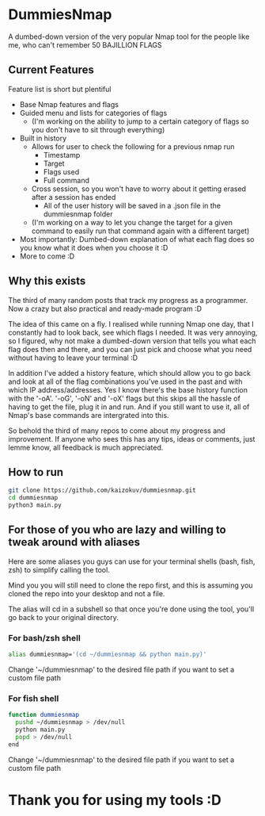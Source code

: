 # DummiesNmap

A dumbed-down version of the very popular Nmap tool for the people like me, who can't remember 50 BAJILLION FLAGS

## Current Features
Feature list is short but plentiful
- Base Nmap features and flags
- Guided menu and lists for categories of flags
  - (I'm working on the ability to jump to a certain category of flags so you don't have to sit through everything)
- Built in history
  - Allows for user to check the following for a previous nmap run
    - Timestamp
    - Target
    - Flags used
    - Full command
  - Cross session, so you won't have to worry about it getting erased after a session has ended
    - All of the user history will be saved in a .json file in the dummiesnmap folder
  - (I'm working on a way to let you change the target for a given command to easily run that command again with a different target)
- Most importantly: Dumbed-down explanation of what each flag does so you know what it does when you choose it :D
- More to come :D

## Why this exists
The third of many random posts that track my progress as a programmer. Now a crazy but also practical and ready-made program :D

The idea of this came on a fly. I realised while running Nmap one day, that I constantly had to look back, see which flags I needed. It was very annoying, so I figured, why not make a dumbed-down version that tells you what each flag does then and there, and you can just pick and choose what you need without having to leave your terminal :D

In addition I've added a history feature, which should allow you to go back and look at all of the flag combinations you've used in the past and with which IP address/addresses. Yes I know there's the base history function with the '-oA'. '-oG', '-oN' and '-oX' flags but this skips all the hassle of having to get the file, plug it in and run. And if you still want to use it, all of Nmap's base commands are intergrated into this.

So behold the third of many repos to come about my progress and improvement. If anyone who sees this has any tips, ideas or comments, just lemme know, all feedback is much appreciated.

## How to run
```bash
git clone https://github.com/kaizokuv/dummiesnmap.git
cd dummiesnmap
python3 main.py
```

## For those of you who are lazy and willing to tweak around with aliases
Here are some aliases you guys can use for your terminal shells (bash, fish, zsh) to simplify calling the tool. 

Mind you you will still need to clone the repo first, and this is assuming you cloned the repo into your desktop and not a file. 

The alias will cd in a subshell so that once you're done using the tool, you'll go back to your original directory.

### For bash/zsh shell
```bash
alias dummiesnmap='(cd ~/dummiesnmap && python main.py)'
```
Change '~/dummiesnmap' to the desired file path if you want to set a custom file path

### For fish shell
```bash
function dummiesnmap
  pushd ~/dummiesnmap > /dev/null
  python main.py
  popd > /dev/null
end
```
Change '~/dummiesnmap' to the desired file path if you want to set a custom file path


# Thank you for using my tools :D
